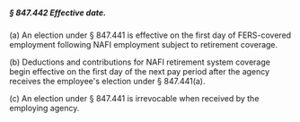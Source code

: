 ##### § 847.442 Effective date. #####

(a) An election under § 847.441 is effective on the first day of FERS-covered employment following NAFI employment subject to retirement coverage.

(b) Deductions and contributions for NAFI retirement system coverage begin effective on the first day of the next pay period after the agency receives the employee's election under § 847.441(a).

(c) An election under § 847.441 is irrevocable when received by the employing agency.